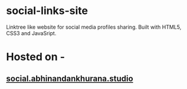 # social-links-site
Linktree like website for social media profiles sharing. Built with HTML5, CSS3 and JavaSript.

# Hosted on -
## <a href="http://social.abhinandankhurana.studio" target="_blank">social.abhinandankhurana.studio</a>
